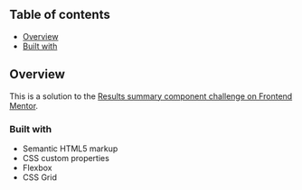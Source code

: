 ## Table of contents

- [Overview](#overview)
- [Built with](#built-with)

## Overview

This is a solution to the [Results summary component challenge on Frontend Mentor](https://www.frontendmentor.io/challenges/results-summary-component-CE_K6s0maV).

### Built with

- Semantic HTML5 markup
- CSS custom properties
- Flexbox
- CSS Grid
